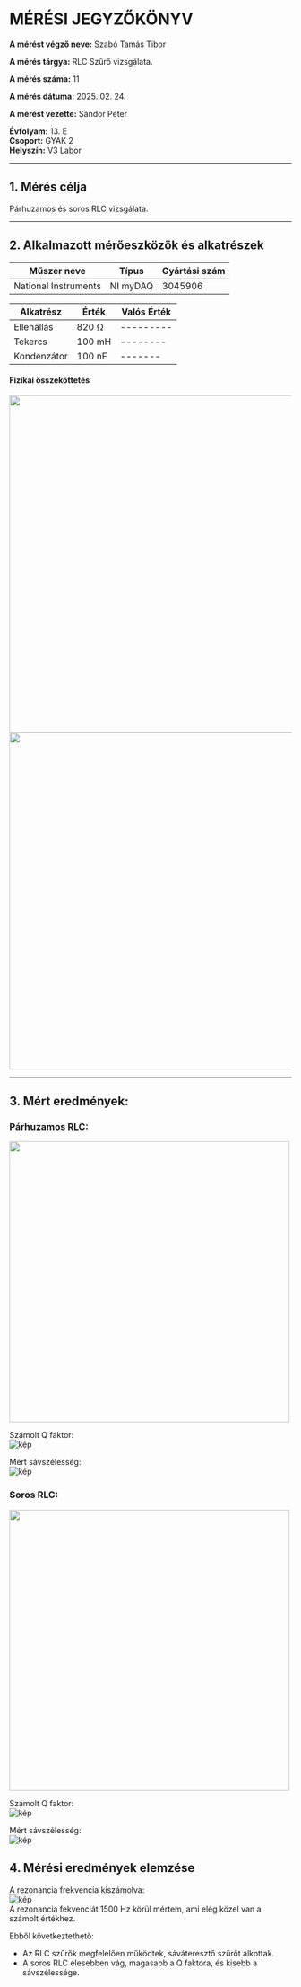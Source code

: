 
# MÉRÉSI JEGYZŐKÖNYV

**A mérést végző neve:** Szabó Tamás Tibor

**A mérés tárgya:** RLC Szűrő vizsgálata.

**A mérés száma:** 11

**A mérés dátuma:** 2025. 02. 24.

**A mérést vezette:** Sándor Péter  

**Évfolyam:** 13. E  
**Csoport:** GYAK 2  
**Helyszín:** V3 Labor 

---

## 1. Mérés célja

Párhuzamos és soros RLC vizsgálata.

---

## 2. Alkalmazott mérőeszközök és alkatrészek


| Műszer neve          | Típus | Gyártási szám |
| ---------------------| ------| ------------- |
| National Instruments | NI myDAQ  |  3045906  |

| Alkatrész | Érték | Valós Érték |
| -----------| ------| ---------  |
| Ellenállás | 820 Ω  | --------- |
| Tekercs    | 100 mH  | -------- |
| Kondenzátor | 100 nF | ------- |


#### Fizikai összeköttetés

<img src="https://github.com/user-attachments/assets/485a1104-2e67-4793-b290-3d76b4616d90" width="600">
<img src="https://github.com/user-attachments/assets/4bd4b4c5-809c-4bb8-a7d9-98bba01813cf" width="600">

---

## 3. Mért eredmények:

### Párhuzamos RLC: <br>

<img src="https://github.com/user-attachments/assets/f2acb306-cfe1-4483-b96e-02e823de1635" width="500">

Számolt Q faktor: <br>
![kép](https://github.com/user-attachments/assets/80dcc1a5-64e1-4632-8620-7a2e74fdadfe)

Mért sávszélesség: <br>
![kép](https://github.com/user-attachments/assets/55b4fdb7-f176-48ac-a16a-d273babe362a)

### Soros RLC: <br>

<img src="https://github.com/user-attachments/assets/de875b1f-0f17-4ddb-94c3-51889e5b7717" width="500">

Számolt Q faktor: <br>
![kép](https://github.com/user-attachments/assets/75d56dc2-6c59-479f-b2e4-f8ba2162ca98)

Mért sávszélesség: <br>
![kép](https://github.com/user-attachments/assets/04f49125-e255-4867-9f1e-c0a194947ca1)

## 4. Mérési eredmények elemzése

A rezonancia frekvencia kiszámolva:
<br>
![kép](https://github.com/user-attachments/assets/bc07beeb-5b9b-4e07-a3d4-0ada179fefcd)
<br>
A rezonancia fekvenciát 1500 Hz körül mértem, ami elég közel van a számolt értékhez.

Ebből következtethető:
<br>
- Az RLC szűrők megfelelően működtek, sáváteresztő szűrőt alkottak.
- A soros RLC élesebben vág, magasabb a Q faktora, és kisebb a sávszélessége.
